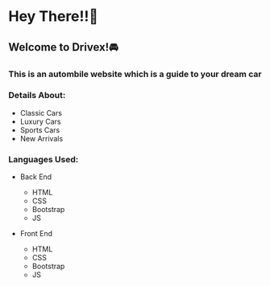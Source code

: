 <h1>Hey There!!🌝</h1>
<h2>Welcome to Drivex!🚘</h2>
<h3>This is an autombile website which is a guide to your dream car</h3>
<h3>Details About:</h3>
<ul>
  <li>
    Classic Cars
  </li>
  <li>
    Luxury Cars
  </li>
  <li>
    Sports Cars
  </li>
  <li>
    New Arrivals
  </li>
</ul>
<h3>Languages Used:</h3>
<ul>
  <li>Back End</li>
  <ul>
    <li>HTML</li>
     <li>CSS</li>
     <li>Bootstrap</li>
     <li>JS</li>
  </ul>
</ul>
<ul>
  <li>Front End</li>
  <ul>
    <li>HTML</li>
     <li>CSS</li>
     <li>Bootstrap</li>
     <li>JS</li>
  </ul>
</ul>
